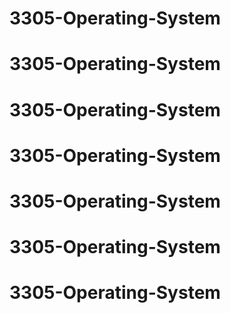 # 3305-Operating-System
# 3305-Operating-System
# 3305-Operating-System
# 3305-Operating-System
# 3305-Operating-System
# 3305-Operating-System
# 3305-Operating-System

